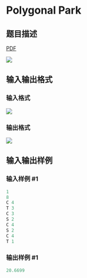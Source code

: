 # Polygonal Park

## 题目描述

[problemUrl]: https://uva.onlinejudge.org/index.php?option=com_onlinejudge&Itemid=8&category=878&page=show_problem&problem=5138

[PDF](https://uva.onlinejudge.org/external/132/p13215.pdf)

![](https://cdn.luogu.com.cn/upload/vjudge_pic/UVA13215/8353d75c3058681c5cd711310b8feae7476bacce.png)

## 输入输出格式

### 输入格式

![](https://cdn.luogu.com.cn/upload/vjudge_pic/UVA13215/3b2c42d142f503d95fe07b8426f027e94bba58f7.png)

### 输出格式

![](https://cdn.luogu.com.cn/upload/vjudge_pic/UVA13215/c408f6d42217aaf753d1e3373584c34349c2eb8e.png)

## 输入输出样例

### 输入样例 #1

```cpp
1
8
C 4
T 3
C 3
S 2
C 4
S 2
C 4
T 1
```


### 输出样例 #1

```cpp
20.6699
```


